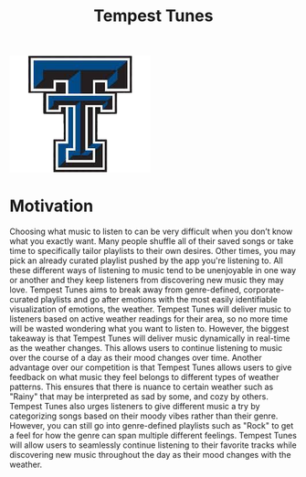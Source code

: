 <h1 align="center"><strong>Tempest Tunes</strong></h2>
<br />
<br />

<div>
    <img src="logo.png" />
</div>

<h1>Motivation</h1>
<p>
    Choosing what music to listen to can be very difficult when you don’t know what you exactly want. Many people shuffle all of their saved songs or take time to specifically tailor playlists to their own desires. Other times, you may pick an already curated playlist pushed by the app you're listening to. All these different ways of listening to music tend to be unenjoyable in one way or another and they keep listeners from discovering new music they may love. Tempest Tunes aims to break away from genre-defined, corporate-curated playlists and go after emotions with the most easily identifiable visualization of emotions, the weather. Tempest Tunes will deliver music to listeners based on active weather readings for their area, so no more time will be wasted wondering what you want to listen to. However, the biggest takeaway is that Tempest Tunes will deliver music dynamically in real-time as the weather changes. This allows users to continue listening to music over the course of a day as their mood changes over time. Another advantage over our competition is that Tempest Tunes allows users to give feedback on what music they feel belongs to different types of weather patterns. This ensures that there is nuance to certain weather such as "Rainy" that may be interpreted as sad by some, and cozy by others. Tempest Tunes also urges listeners to give different music a try by categorizing songs based on their moody vibes rather than their genre. However, you can still go into genre-defined playlists such as "Rock" to get a feel for how the genre can span multiple different feelings. Tempest Tunes will allow users to seamlessly continue listening to their favorite tracks while discovering new music throughout the day as their mood changes with the weather.

</p>


